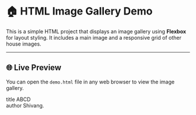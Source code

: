 # 🏠 HTML Image Gallery Demo

This is a simple HTML project that displays an image gallery using **Flexbox** for layout styling. It includes a main image and a responsive grid of other house images.

---

## 🌐 Live Preview

You can open the `demo.html` file in any web browser to view the image gallery.

title ABCD  <br>author Shivang.
